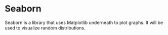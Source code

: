 # Seaborn
Seaborn is a library that uses Matplotlib underneath to plot graphs. It will be used to visualize random distributions. 
